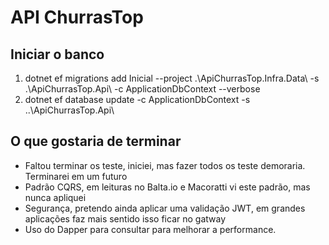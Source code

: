 # API ChurrasTop

## Iniciar o banco
1. dotnet ef migrations add Inicial --project .\ApiChurrasTop.Infra.Data\ -s .\ApiChurrasTop.Api\ -c ApplicationDbContext --verbose
2. dotnet ef database update -c ApplicationDbContext -s ..\ApiChurrasTop.Api\

## O que gostaria de terminar
- Faltou terminar os teste, iniciei, mas fazer todos os teste demoraria. Terminarei em um futuro
- Padrão CQRS, em leituras no Balta.io e Macoratti vi este padrão, mas nunca apliquei
- Segurança, pretendo ainda aplicar uma validação JWT, em grandes aplicações faz mais sentido isso ficar no gatway
- Uso do Dapper para consultar para melhorar a performance.
